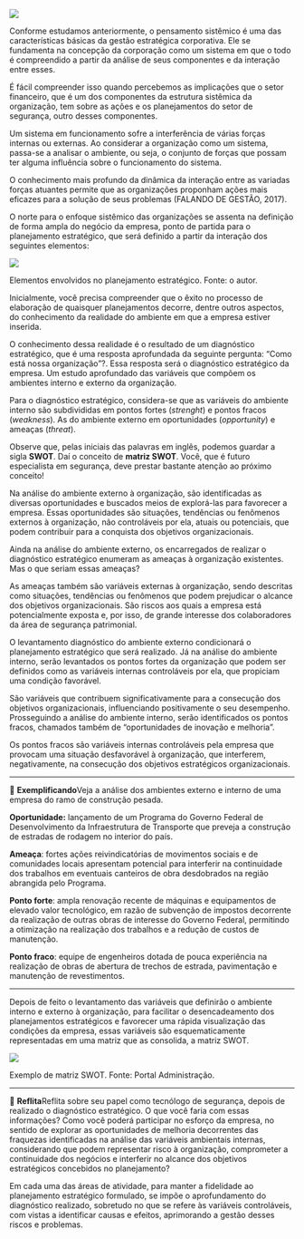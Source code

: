 [![](https://ampli-images.s3.amazonaws.com/production/17315e8d-4efa-4ace-a57f-116160c79b4a/original)](https://ampli-images.s3.amazonaws.com/production/17315e8d-4efa-4ace-a57f-116160c79b4a/original)

Conforme estudamos anteriormente, o pensamento sistêmico é uma das características básicas da gestão estratégica corporativa. Ele se fundamenta na concepção da corporação como um sistema em que o todo é compreendido a partir da análise de seus componentes e da interação entre esses.

É fácil compreender isso quando percebemos as implicações que o setor financeiro, que é um dos componentes da estrutura sistêmica da organização, tem sobre as ações e os planejamentos do setor de segurança, outro desses componentes.

Um sistema em funcionamento sofre a interferência de várias forças internas ou externas. Ao considerar a organização como um sistema, passa-se a analisar o ambiente, ou seja, o conjunto de forças que possam ter alguma influência sobre o funcionamento do sistema.

O conhecimento mais profundo da dinâmica da interação entre as variadas forças atuantes permite que as organizações proponham ações mais eficazes para a solução de seus problemas (FALANDO DE GESTÃO, 2017).

O norte para o enfoque sistêmico das organizações se assenta na definição de forma ampla do negócio da empresa, ponto de partida para o planejamento estratégico, que será definido a partir da interação dos seguintes elementos:

[![](https://ampli-images.s3.amazonaws.com/production/31d8bc5b-b8b4-4580-b307-55b7fd9c6a3c/original)](https://ampli-images.s3.amazonaws.com/production/31d8bc5b-b8b4-4580-b307-55b7fd9c6a3c/original)

Elementos envolvidos no planejamento estratégico. Fonte: o autor.

Inicialmente, você precisa compreender que o êxito no processo de elaboração de quaisquer planejamentos decorre, dentre outros aspectos, do conhecimento da realidade do ambiente em que a empresa estiver inserida.

O conhecimento dessa realidade é o resultado de um diagnóstico estratégico, que é uma resposta aprofundada da seguinte pergunta: “Como está nossa organização”?. Essa resposta será o diagnóstico estratégico da empresa. Um estudo aprofundado das variáveis que compõem os ambientes interno e externo da organização.

Para o diagnóstico estratégico, considera-se que as variáveis do ambiente interno são subdivididas em pontos fortes (_strenght_) e pontos fracos (_weakness_). As do ambiente externo em oportunidades (_opportunity_) e ameaças (_threat_).

Observe que, pelas iniciais das palavras em inglês, podemos guardar a sigla **SWOT**. Daí o conceito de **matriz SWOT**. Você, que é futuro especialista em segurança, deve prestar bastante atenção ao próximo conceito!

Na análise do ambiente externo à organização, são identificadas as diversas oportunidades e buscados meios de explorá-las para favorecer a empresa. Essas oportunidades são situações, tendências ou fenômenos externos à organização, não controláveis por ela, atuais ou potenciais, que podem contribuir para a conquista dos objetivos organizacionais.

Ainda na análise do ambiente externo, os encarregados de realizar o diagnóstico estratégico enumeram as ameaças à organização existentes. Mas o que seriam essas ameaças?

As ameaças também são variáveis externas à organização, sendo descritas como situações, tendências ou fenômenos que podem prejudicar o alcance dos objetivos organizacionais. São riscos aos quais a empresa está potencialmente exposta e, por isso, de grande interesse dos colaboradores da área de segurança patrimonial.

O levantamento diagnóstico do ambiente externo condicionará o planejamento estratégico que será realizado. Já na análise do ambiente interno, serão levantados os pontos fortes da organização que podem ser definidos como as variáveis internas controláveis por ela, que propiciam uma condição favorável.

São variáveis que contribuem significativamente para a consecução dos objetivos organizacionais, influenciando positivamente o seu desempenho. Prosseguindo a análise do ambiente interno, serão identificados os pontos fracos, chamados também de “oportunidades de inovação e melhoria”.

Os pontos fracos são variáveis internas controláveis pela empresa que provocam uma situação desfavorável à organização, que interferem, negativamente, na consecução dos objetivos estratégicos organizacionais.

______

**📝** **Exemplificando**Veja a análise dos ambientes externo e interno de uma empresa do ramo de construção pesada.

**Oportunidade:** lançamento de um Programa do Governo Federal de Desenvolvimento da Infraestrutura de Transporte que preveja a construção de estradas de rodagem no interior do país.

**Ameaça**: fortes ações reivindicatórias de movimentos sociais e de comunidades locais apresentam potencial para interferir na continuidade dos trabalhos em eventuais canteiros de obra desdobrados na região abrangida pelo Programa.

**Ponto forte**: ampla renovação recente de máquinas e equipamentos de elevado valor tecnológico, em razão de subvenção de impostos decorrente da realização de outras obras de interesse do Governo Federal, permitindo a otimização na realização dos trabalhos e a redução de custos de manutenção.

**Ponto fraco**: equipe de engenheiros dotada de pouca experiência na realização de obras de abertura de trechos de estrada, pavimentação e manutenção de revestimentos.

______

Depois de feito o levantamento das variáveis que definirão o ambiente interno e externo à organização, para facilitar o desencadeamento dos planejamentos estratégicos e favorecer uma rápida visualização das condições da empresa, essas variáveis são esquematicamente representadas em uma matriz que as consolida, a matriz SWOT.

[![](https://ampli-images.s3.amazonaws.com/production/151c1f9b-c954-476f-b79e-e76de8bb0847/original)](https://ampli-images.s3.amazonaws.com/production/151c1f9b-c954-476f-b79e-e76de8bb0847/original)

Exemplo de matriz SWOT. Fonte: Portal Administração.

______

**💭** **Reflita**Reflita sobre seu papel como tecnólogo de segurança, depois de realizado o diagnóstico estratégico. O que você faria com essas informações? Como você poderá participar no esforço da empresa, no sentido de explorar as oportunidades de melhoria decorrentes das fraquezas identificadas na análise das variáveis ambientais internas, considerando que podem representar risco à organização, comprometer a continuidade dos negócios e interferir no alcance dos objetivos estratégicos concebidos no planejamento?

Em cada uma das áreas de atividade, para manter a fidelidade ao planejamento estratégico formulado, se impõe o aprofundamento do diagnóstico realizado, sobretudo no que se refere às variáveis controláveis, com vistas a identificar causas e efeitos, aprimorando a gestão desses riscos e problemas.